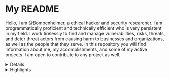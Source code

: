 # My README

Hello, I am @Bombenheimer, a ethical hacker and security researcher. I am programmatically proficient and technically efficient who is very persistent in my field. I work tirelessly to find and manage vulnerabilities, risks, threats, and deter threat actors from causing harm to businesses and organizations, as well as the people that they serve. In this repository you will find information about me, my accomplishments, and some of my active projects. I am open to contribute to any project as well.

<details>
<summary> Details </summary>
  <ul>
    <li>Programming Languages: Python, Bash, C</li>
    <li>Age: 19</li>
    <li>Country: United States</li>
    <li>Education: University of North Florida</li>
  </ul>
</details>

<details>
<summary> Highlights </summary>
  <ul>
    <li>Project(s): <strong><a href="https://github.com/Bombenheimer/Aliencrypt">Aliencrypt</a></strong></li>
    <li>Participated in the 2023 NCAE Cybergames CTF and finished in <strong><a href="https://github.com/Bombenheimer/Bombenheimer/blob/main/Outside%20Experience/Competitions/NCAE-Cybergames-Final.jpg">2nd Place</a></strong></li>
  </ul>
</details>

